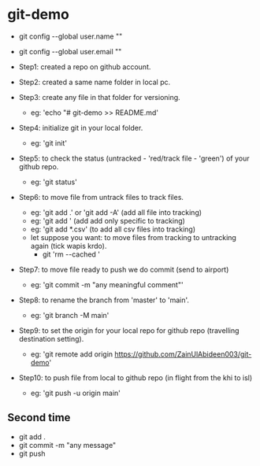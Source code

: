 # git-demo
- git config --global user.name "<user-name>"
- git config --global user.email "<user-email>"


- Step1: created a repo on github account.
- Step2: created a same name folder in local pc.
- Step3: create any file in that folder for versioning.
    - eg: 'echo "# git-demo >> README.md'
- Step4: initialize git in your local folder.
    - eg: 'git init'
- Step5: to check the status (untracked - 'red/track file - 'green') of your github repo.
    - eg: 'git status'
- Step6: to move file from untrack files to track files.
    - eg: 'git add .' or 'git add -A' (add all file into tracking)
    - eg: 'git add <file-name>' (add add only specific to tracking)
    - eg: 'git add *.csv' (to add all csv files into tracking)
    - let suppose you want: to move files from tracking to untracking again (tick wapis krdo).
        - git 'rm --cached <file>'
- Step7: to move file ready to push we do commit (send to airport)
    - eg: 'git commit -m "any meaningful comment"'
- Step8: to rename the branch from 'master' to 'main'.
    - eg: 'git branch -M main'
- Step9: to set the origin for your local repo for github repo (travelling destination setting).
    - eg: 'git remote add origin https://github.com/ZainUlAbideen003/git-demo'
- Step10: to push file from local to github repo (in flight from the khi to isl)
    - eg: 'git push -u origin main'

## Second time

- git add .
- git commit -m "any message"
- git push
